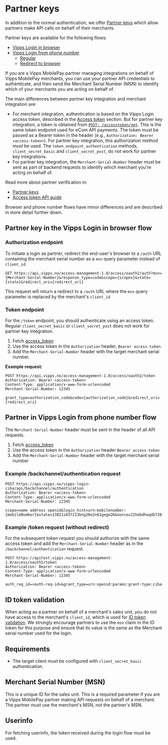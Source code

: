 <!-- START_METADATA
---
title: Partner keys
sidebar_label: Partner keys
sidebar_position: 30
description: Vipps Login offers partner keys which allow partners make API calls on behalf of their merchants.
pagination_next: null
pagination_prev: null
---
END_METADATA -->

# Partner keys

In addition to the normal authentication, we offer [Partner keys](https://developer.vippsmobilepay.com/docs/partner/partner-keys) which allow partners make API calls on behalf of their merchants.

Partner keys are available for the following flows:

* [Vipps Login in browser](overview.md#vipps-login-in-browser)
* [Vipps Login from phone number](./flows/phone-number-ciba-flows.md)
  * [Regular](flows/phone-number-ciba-flows.md#integrating-with-vipps-login-from-phone-number)
  * [Redirect to browser](flows/phone-number-ciba-flows.md#redirect-to-browser)

If you are a Vipps MobilePay partner managing integrations on behalf of Vipps MobilePay merchants, you can use your partner API credentials to authenticate, and then send the Merchant Serial Number (MSN) to identify which of your merchants you are acting on behalf of.

The main differences between partner key integration and merchant integration are:

* For merchant integration, authentication is based on the Vipps Login access token, described in the
  [Access token](core-concepts.md#access-token) section.
  But for partner key integration, a token is obtained from
  [`POST: /accesstoken/get`](https://developer.vippsmobilepay.com/api/access-token#tag/Authorization-Service/operation/fetchAuthorizationTokenUsingPost).
  This is the same token endpoint used for eCom API payments. The token must be passed as a Bearer token
  in the header (e.g., `Authorization: Bearer <access-token>`). For partner key integration, this
  authorization method *must* be used. The `token_endpoint_authentication` methods,
  `client_secret_basic` and `client_secret_post`, do not work for partner key integrations.
* For partner key integration, the `Merchant-Serial-Number` header must be sent as part of
  backend requests to identify which merchant you're acting on behalf of.

Read more about partner verification in:

* [Partner keys](https://developer.vippsmobilepay.com/docs/partner/partner-keys)
* [Access token API guide](https://developer.vippsmobilepay.com/docs/APIs/access-token-api)

Browser and phone number flows have minor differences and are described in more detail further down.

## Partner key in the Vipps Login in browser flow

### Authorization endpoint

To initiate a login as partner, redirect the end-user's browser to a `/auth` URL containing the merchant serial number as a `msn` query parameter instead of `client_id`.

```http request
GET https://api.vipps.no/access-management-1.0/access/oauth2/auth?msn={Merchant-Serial-Number}&response_type=code&scope={scopes}&state={state}&redirect_uri={redirect_uri}
```

This request will return a redirect to a `/auth` URL where the `msn` query parameter is replaced by the merchant's `client_id`

### Token endpoint

For the `/token` endpoint, you should authenticate using an access token. Regular `client_secret_basic` or `client_secret_post` does not work for partner key integration.

1. Fetch [access_token](https://developer.vippsmobilepay.com/api/access-token#tag/Authorization-Service/operation/fetchAuthorizationTokenUsingPost)
2. Use the access token in the `Authorization` header, `Bearer access-token`.
3. Add the `Merchant-Serial-Number` header with the target merchant serial number.

**Example request:**

```http request
POST https://api.vipps.no/access-management-1.0/access/oauth2/token
Authorization: Bearer <access-token>
Content-Type: application/x-www-form-urlencoded
Merchant-Serial-Number: 12345

grant_type=authorization_code&code={authorization_code}&redirect_uri={redirect_uri}
```

## Partner in Vipps Login from phone number flow

The `Merchant-Serial-Number` header must be sent in the header of all API requests.

1. Fetch [access_token](https://developer.vippsmobilepay.com/api/access-token#tag/Authorization-Service/operation/fetchAuthorizationTokenUsingPost)
2. Use the access token in the `Authorization` header `Bearer access-token`
3. Add the `Merchant-Serial-Number` header with the target merchant serial number

### Example /backchannel/authentication request

```http request
POST https://api.vipps.no/vipps-login-ciba/api/backchannel/authentication
Authorization: Bearer <access-token>
Content-Type: application/x-www-form-urlencoded
Merchant-Serial-Number: 12345

scope=name address openid&login_hint=urn:mobilenumber:{mobileNumber}&state=13821s837213bng26e2n61gege26&nonce=21hebdhwqdb7261bd1b23
```

### Example /token request (without redirect)

For the subsequent token request you should authorize with the same access token and add the `Merchant-Serial-Number` header as in the `/backchannel/authentication` request.

```http request
POST https://apitest.vipps.no/access-management-1.0/access/oauth2/token
Authorization: Bearer <access-token>
Content-Type: application/x-www-form-urlencoded
Merchant-Serial-Number: 12345

auth_req_id=<auth-req-id>&grant_type=urn:openid:params:grant-type:ciba
```

## ID token validation

When acting as a partner on behalf of a merchant's sales unit, you do not have access to the merchant's `client_id`, which is used for [ID token validation](core-concepts.md#id-token).
We strongly encourage partners to use the `msn` claim in the ID token for this purpose and ensure that its value is the same as the Merchant serial number used for the login.

## Requirements

* The target client must be configured with `client_secret_basic` authentication.

## Merchant Serial Number (MSN)

This is a unique ID for the sales unit. This is a required parameter if you are a Vipps MobilePay partner making API requests on behalf of a merchant. The partner must use the merchant's MSN, not the partner's MSN.

## Userinfo

For fetching userinfo, the token received during the login flow must be used.
